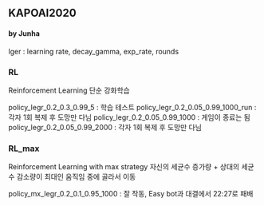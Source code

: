 ## KAPOAI2020
#### by Junha
lger : learning rate, decay_gamma, exp_rate, rounds

### RL
Reinforcement Learning
단순 강화학습

policy_legr_0.2_0.3_0.99_5 : 학습 테스트
policy_legr_0.2_0.05_0.99_1000_run : 각자 1회 복제 후 도망만 다님
policy_legr_0.2_0.05_0.99_1000 : 게임이 종료는 됨
policy_legr_0.2_0.05_0.99_2000 : 각자 1회 복제 후 도망만 다님


### RL_max
Reinforcement Learning with max strategy
자신의 세균수 증가량 + 상대의 세균수 감소량이 최대인 움직임 중에 골라서 이동

policy_mx_legr_0.2_0.1_0.95_1000 : 잘 작동, Easy bot과 대결에서 22:27로 패배
